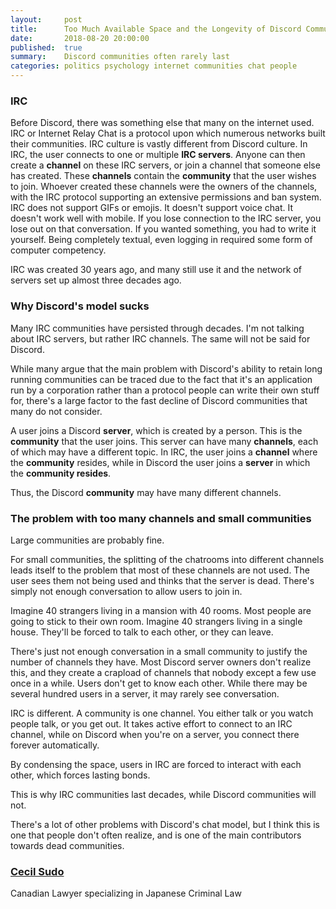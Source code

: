 ```yaml
---
layout:     post
title:      Too Much Available Space and the Longevity of Discord Communities
date:       2018-08-20 20:00:00
published:  true
summary:    Discord communities often rarely last
categories: politics psychology internet communities chat people
---
```


### IRC

Before Discord, there was something else that many on the internet used. IRC or Internet Relay Chat is a protocol upon which numerous networks built their communities. IRC culture is vastly different from Discord culture. In IRC, the user connects to one or multiple **IRC servers**. Anyone can then create a **channel** on these IRC servers, or join a channel that someone else has created. These **channels** contain the **community** that the user wishes to join. Whoever created these channels were the owners of the channels, with the IRC protocol supporting an extensive permissions and ban system. IRC does not support GIFs or emojis. It doesn't support voice chat. It doesn't work well with mobile. If you lose connection to the IRC server, you lose out on that conversation. If you wanted something, you had to write it yourself. Being completely textual, even logging in required some form of computer competency.

IRC was created 30 years ago, and many still use it and the network of servers set up almost three decades ago. 

### Why Discord's model sucks

Many IRC communities have persisted through decades. I'm not talking about IRC servers, but rather IRC channels. The same will not be said for Discord.

While many argue that the main problem with Discord's ability to retain long running communities can be traced due to the fact that it's an application run by a corporation rather than a protocol people can write their own stuff for, there's a large factor to the fast decline of Discord communities that many do not consider.

A user joins a Discord **server**, which is created by a person. This is the **community** that the user joins. This server can have many **channels**, each of which may have a different topic. In IRC, the user joins a **channel** where the **community** resides, while in Discord the user joins a **server** in which the **community resides**. 

Thus, the Discord **community** may have many different channels. 

### The problem with too many channels and small communities

Large communities are probably fine. 

For small communities, the splitting of the chatrooms into different channels leads itself to the problem that most of these channels are not used. The user sees them not being used and thinks that the server is dead. There's simply not enough conversation to allow users to join in. 

Imagine 40 strangers living in a mansion with 40 rooms. Most people are going to stick to their own room.
Imagine 40 strangers living in a single house. They'll be forced to talk to each other, or they can leave.

There's just not enough conversation in a small community to justify the number of channels they have. Most Discord server owners don't realize this, and they create a crapload of channels that nobody except a few use once in a while. Users don't get to know each other. While there may be several hundred users in a server, it may rarely see conversation.

IRC is different. A community is one channel. You either talk or you watch people talk, or you get out. It takes active effort to connect to an IRC channel, while on Discord when you're on a server, you connect there forever automatically.

By condensing the space, users in IRC are forced to interact with each other, which forces lasting bonds. 

This is why IRC communities last decades, while Discord communities will not. 

There's a lot of other problems with Discord's chat model, but I think this is one that people don't often realize, and is one of the main contributors towards dead communities. 

### [Cecil Sudo](https://medium.com/@sudo_seshiru)

Canadian Lawyer specializing in Japanese Criminal Law
